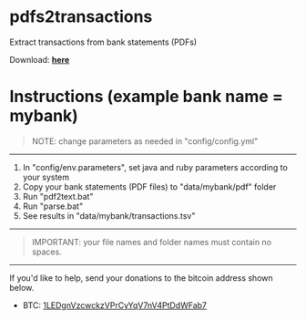# pdfs2transactions
Extract transactions from bank statements (PDFs)

Download: __[here][distribution link]__

# Instructions (example bank name = mybank)
> NOTE: change parameters as needed in "config/config.yml"
---
1. In "config/env.parameters", set java and ruby parameters according to your system
2. Copy your bank statements (PDF files) to "data/mybank/pdf" folder
3. Run "pdf2text.bat"
4. Run "parse.bat"
5. See results in "data/mybank/transactions.tsv"
---
> IMPORTANT: your file names and folder names must contain no spaces.
---

If you'd like to help, send your donations to the bitcoin address shown below.

* BTC: [1LEDgnVzcwckzVPrCyYqV7nV4PtDdWFab7][bitcoin address]

[bitcoin address]: bitcoin:1LEDgnVzcwckzVPrCyYqV7nV4PtDdWFab7
[distribution link]: https://github.com/ares-koen/pdfs2transactions/raw/master/dist/pdfs2transactions.7z